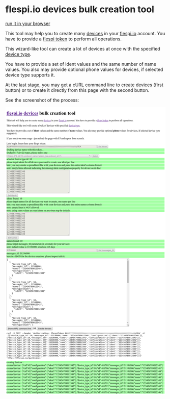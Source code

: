 # flespi.io devices bulk creation tool

[run it in your browser](https://flespi-software.github.io/examples/devices-creation-tool/)

This tool may help you to create many [devices](https://flespi.com/kb/device-virtual-instance-of-real-tracker) in your [flespi.io](https://flespi.io/) account. You have to provide a [flespi token](https://flespi.com/kb/tokens-access-keys-to-flespi-platform) to perform all operations.

This wizard-like tool can create a lot of devices at once with the specified [device type](https://flespi.io/docs/#/gw/!/protocols/get_protocols_protocol_selector_device_types_devtypes_selector).

You have to provide a set of ident values and the same number of name values. You also may provide optional phone values for devices, if selected device type supports it.

At the last stage, you may get a cURL command line to create devices (first button) or to create it directly from this page with the second button.

See the screenshot of the process:

![screenshot](./screen.png?raw=true "screenshot")
